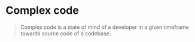 # Complex code 

> Complex code is a state of mind of a developer in a given timeframe towards source code of a codebase.
